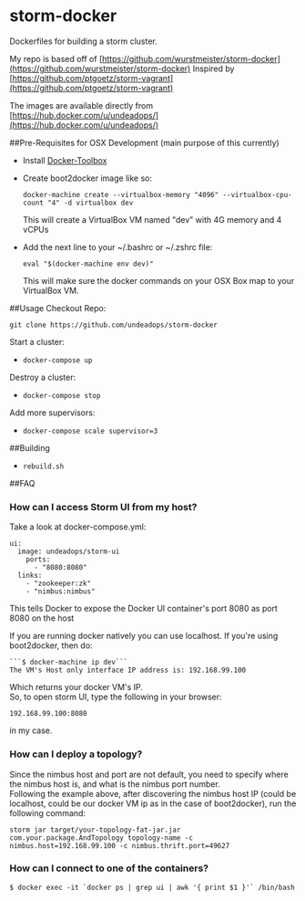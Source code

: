 storm-docker
============

Dockerfiles for building a storm cluster.

My repo is based off of [https://github.com/wurstmeister/storm-docker](https://github.com/wurstmeister/storm-docker)
Inspired by [https://github.com/ptgoetz/storm-vagrant](https://github.com/ptgoetz/storm-vagrant)

The images are available directly from [https://hub.docker.com/u/undeadops/](https://hub.docker.com/u/undeadops/)

##Pre-Requisites for OSX Development (main purpose of this currently)

- Install [Docker-Toolbox](https://www.docker.com/products/docker-toolbox)

-  Create boot2docker image like so:

   ```docker-machine create --virtualbox-memory "4096" --virtualbox-cpu-count "4" -d virtualbox dev```

   This will create a VirtualBox VM named "dev" with 4G memory and 4 vCPUs

-  Add the next line to your ~/.bashrc or ~/.zshrc file:

   ```eval "$(docker-machine env dev)"```

   This will make sure the docker commands on your OSX Box map to your VirtualBox VM.

##Usage
Checkout Repo:

  ```git clone https://github.com/undeadops/storm-docker```

Start a cluster:

- ```docker-compose up```

Destroy a cluster:

- ```docker-compose stop```

Add more supervisors:

- ```docker-compose scale supervisor=3```

##Building

- ```rebuild.sh```

##FAQ
### How can I access Storm UI from my host?
Take a look at docker-compose.yml:

    ui:
      image: undeadops/storm-ui
	    ports:
	      - "8080:8080"
      links:
        - "zookeeper:zk"
        - "nimbus:nimbus"

This tells Docker to expose the Docker UI container's port 8080 as port 8080 on the host<br/>

If you are running docker natively you can use localhost. If you're using boot2docker, then do:

    ```$ docker-machine ip dev```
    The VM's Host only interface IP address is: 192.168.99.100

Which returns your docker VM's IP.<br/>
So, to open storm UI, type the following in your browser:

    192.168.99.100:8080

in my case.

### How can I deploy a topology?
Since the nimbus host and port are not default, you need to specify where the nimbus host is, and what is the nimbus port number.<br/>
Following the example above, after discovering the nimbus host IP (could be localhost, could be our docker VM ip as in the case of boot2docker), run the following command:

    storm jar target/your-topology-fat-jar.jar com.your.package.AndTopology topology-name -c nimbus.host=192.168.99.100 -c nimbus.thrift.port=49627

### How can I connect to one of the containers?

    $ docker exec -it `docker ps | grep ui | awk '{ print $1 }'` /bin/bash

